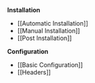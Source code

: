 **Installation**
* [[Automatic Installation]]
* [[Manual Installation]]
* [[Post Installation]]

**Configuration**
* [[Basic Configuration]]
* [[Headers]]